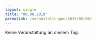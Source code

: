 ```yaml
---
layout: single
title: "06.06.2019"
permalink: /veranstaltungen/2019/06/06/
---
```


Keine Veranstaltung an diesem Tag.
